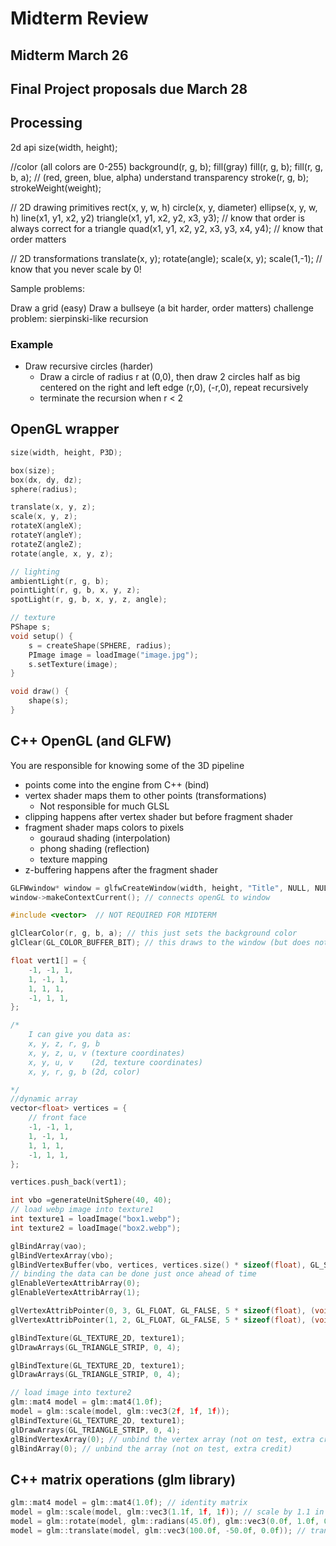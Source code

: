 # Midterm Review

## Midterm March 26
## Final Project proposals due March 28
## Processing

2d api
size(width, height);

//color (all colors are 0-255)
background(r, g, b);
fill(gray)
fill(r, g, b);
fill(r, g, b, a);     // (red, green, blue, alpha) understand transparency
stroke(r, g, b);
strokeWeight(weight);

// 2D drawing primitives
rect(x, y, w, h)
circle(x, y, diameter)
ellipse(x, y, w, h)
line(x1, y1, x2, y2)
triangle(x1, y1, x2, y2, x3, y3);        // know that order is always correct for a triangle
quad(x1, y1, x2, y2, x3, y3, x4, y4);    // know that order matters


// 2D transformations
translate(x, y);
rotate(angle);
scale(x, y);
scale(1,-1);  // know that you never scale by 0!


Sample problems:

Draw a grid (easy)
Draw a bullseye (a bit harder, order matters)
challenge problem: sierpinski-like recursion

### Example

- Draw recursive circles (harder)
    - Draw a circle of radius r at (0,0), then draw 2 circles half as big centered on the right and left edge (r,0), (-r,0), repeat recursively
    - terminate the recursion when r < 2

## OpenGL wrapper
```cpp
size(width, height, P3D);
```

```cpp
box(size);
box(dx, dy, dz);
sphere(radius);
```

```cpp
translate(x, y, z);
scale(x, y, z);
rotateX(angleX);
rotateY(angleY);
rotateZ(angleZ);
rotate(angle, x, y, z);

// lighting
ambientLight(r, g, b);
pointLight(r, g, b, x, y, z);
spotLight(r, g, b, x, y, z, angle);

// texture
PShape s;
void setup() {
    s = createShape(SPHERE, radius);
    PImage image = loadImage("image.jpg");
    s.setTexture(image);
}

void draw() {
    shape(s);
}
```

## C++ OpenGL (and GLFW)

You are responsible for knowing some of the 3D pipeline

- points come into the engine from C++ (bind)
- vertex shader maps them to other points (transformations)
   - Not responsible for much GLSL
- clipping happens after vertex shader but before fragment shader
- fragment shader maps colors to pixels
  - gouraud shading (interpolation)
  - phong shading (reflection)
  - texture mapping
- z-buffering happens after the fragment shader



```cpp
GLFWwindow* window = glfwCreateWindow(width, height, "Title", NULL, NULL);
window->makeContextCurrent(); // connects openGL to window
```

```cpp
#include <vector>  // NOT REQUIRED FOR MIDTERM

glClearColor(r, g, b, a); // this just sets the background color
glClear(GL_COLOR_BUFFER_BIT); // this draws to the window (but does not appear yet)

float vert1[] = {
    -1, -1, 1,
    1, -1, 1,
    1, 1, 1,
    -1, 1, 1,
};

/*
    I can give you data as:
    x, y, z, r, g, b
    x, y, z, u, v (texture coordinates)
    x, y, u, v    (2d, texture coordinates)
    x, y, r, g, b (2d, color)

*/
//dynamic array
vector<float> vertices = {
    // front face
    -1, -1, 1,
    1, -1, 1,
    1, 1, 1,
    -1, 1, 1,
};

vertices.push_back(vert1);

int vbo =generateUnitSphere(40, 40);
// load webp image into texture1
int texture1 = loadImage("box1.webp");
int texture2 = loadImage("box2.webp");

glBindArray(vao);
glBindVertexArray(vbo);
glBindVertexBuffer(vbo, vertices, vertices.size() * sizeof(float), GL_STATIC_DRAW);
// binding the data can be done just once ahead of time
glEnableVertexAttribArray(0);
glEnableVertexAttribArray(1);

glVertexAttribPointer(0, 3, GL_FLOAT, GL_FALSE, 5 * sizeof(float), (void*)0);
glVertexAttribPointer(1, 2, GL_FLOAT, GL_FALSE, 5 * sizeof(float), (void*)(3 * sizeof(float)));

glBindTexture(GL_TEXTURE_2D, texture1);
glDrawArrays(GL_TRIANGLE_STRIP, 0, 4);

glBindTexture(GL_TEXTURE_2D, texture1);
glDrawArrays(GL_TRIANGLE_STRIP, 0, 4);

// load image into texture2
glm::mat4 model = glm::mat4(1.0f);
model = glm::scale(model, glm::vec3(2f, 1f, 1f));
glBindTexture(GL_TEXTURE_2D, texture1);
glDrawArrays(GL_TRIANGLE_STRIP, 0, 4);
glBindVertexArray(0); // unbind the vertex array (not on test, extra credit)
glBindArray(0); // unbind the array (not on test, extra credit)
```


## C++ matrix operations (glm library)
```cpp
glm::mat4 model = glm::mat4(1.0f); // identity matrix
model = glm::scale(model, glm::vec3(1.1f, 1f, 1f)); // scale by 1.1 in the x, y, z directions
model = glm::rotate(model, glm::radians(45.0f), glm::vec3(0.0f, 1.0f, 0.0f)); // rotate by 45 degrees around the y-axis
model = glm::translate(model, glm::vec3(100.0f, -50.0f, 0.0f)); // translate by (100, -50, 0)
```



